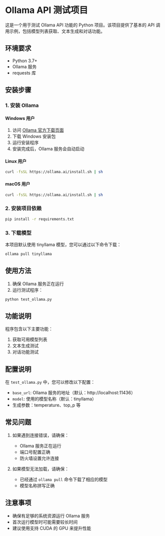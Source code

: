 # Ollama API 测试项目

这是一个用于测试 Ollama API 功能的 Python 项目。该项目提供了基本的 API 调用示例，包括模型列表获取、文本生成和对话功能。

## 环境要求

- Python 3.7+
- Ollama 服务
- requests 库

## 安装步骤

### 1. 安装 Ollama

#### Windows 用户
1. 访问 [Ollama 官方下载页面](https://ollama.ai/download)
2. 下载 Windows 安装包
3. 运行安装程序
4. 安装完成后，Ollama 服务会自动启动

#### Linux 用户
```bash
curl -fsSL https://ollama.ai/install.sh | sh
```

#### macOS 用户
```bash
curl -fsSL https://ollama.ai/install.sh | sh
```

### 2. 安装项目依赖

```bash
pip install -r requirements.txt
```

### 3. 下载模型

本项目默认使用 tinyllama 模型，您可以通过以下命令下载：

```bash
ollama pull tinyllama
```

## 使用方法

1. 确保 Ollama 服务正在运行
2. 运行测试程序：

```bash
python test_ollama.py
```

## 功能说明

程序包含以下主要功能：

1. 获取可用模型列表
2. 文本生成测试
3. 对话功能测试

## 配置说明

在 `test_ollama.py` 中，您可以修改以下配置：

- `base_url`: Ollama 服务的地址（默认：http://localhost:11436）
- `model`: 使用的模型名称（默认：tinyllama）
- 生成参数：temperature、top_p 等

## 常见问题

1. 如果遇到连接错误，请确保：
   - Ollama 服务正在运行
   - 端口号配置正确
   - 防火墙设置允许连接

2. 如果模型无法加载，请确保：
   - 已经通过 `ollama pull` 命令下载了相应的模型
   - 模型名称拼写正确

## 注意事项

- 确保有足够的系统资源运行 Ollama 服务
- 首次运行模型时可能需要较长时间
- 建议使用支持 CUDA 的 GPU 来提升性能
